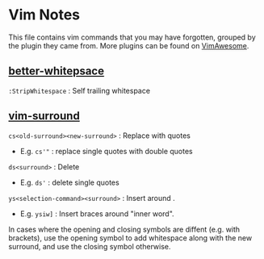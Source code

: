 # Vim Notes

This file contains vim commands that you may have forgotten, grouped by the plugin they came from. More plugins can be found on [VimAwesome](vimawesome.com).

## [better-whitepsace](https://vimawesome.com/plugin/better-whitespace)

`:StripWhitespace` : Self trailing whitespace

## [vim-surround](https://vimawesome.com/plugin/vim-surround-holy-ground)

`cs<old-surround><new-surround>` : Replace <old-surround> with <new-surround> quotes
 - E.g. `cs'"` : replace single quotes with double quotes

`ds<surround>` : Delete <surround>
 - E.g. `ds'` : delete single quotes

`ys<selection-command><surround>` : Insert <surround> around <selection>. 
 - E.g. `ysiw]` : Insert braces around "inner word". 

In cases where the opening and closing symbols are diffent (e.g. with brackets), use the opening symbol to add whitespace along with the new surround, and use the closing symbol otherwise. 
